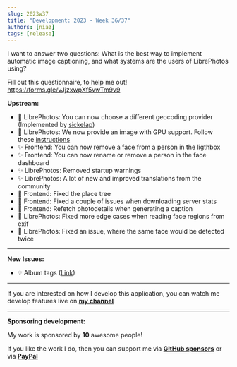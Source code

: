 ```yaml
---
slug: 2023w37
title: "Development: 2023 - Week 36/37"
authors: [niaz]
tags: [release]
---
```


I want to answer two questions: What is the best way to implement automatic image captioning, and what systems are the users of LibrePhotos using?

Fill out this questionnaire, to help me out! https://forms.gle/vJjzxwpXf5vwTm9v9

**Upstream:**

- 🚀 LibrePhotos: You can now choose a different geocoding provider (Implemented by [sickelap](https://github.com/sickelap))
- 🚀 LibrePhotos: We now provide an image with GPU support. Follow these [instructions](https://docs.librephotos.com/docs/installation/environment-variables/)
- ✨ Frontend: You can now remove a face from a person in the ligthbox
- ✨ Frontend: You can now rename or remove a person in the face dashboard
- ✨ LibrePhotos: Removed startup warnings
- ✨ LibrePhotos: A lot of new and improved translations from the community
- 🔨 Frontend: Fixed the place tree
- 🔨 Frontend: Fixed a couple of issues when downloading server stats
- 🔨 Frontend: Refetch photodetails when generating a caption
- 🔨 LibrePhotos: Fixed more edge cases when reading face regions from exif
- 🔨 LibrePhotos: Fixed an issue, where the same face would be detected twice

---

**New Issues:**

- 💡 Album tags ([Link](https://github.com/LibrePhotos/librephotos/issues/1009))

---

If you are interested on how I develop this application, you can watch me develop features live on **[my channel](https://www.youtube.com/channel/UCZJ2pk2BPKxwbuCV9LWDR0w)**

---

**Sponsoring development:**

My work is sponsored by **10** awesome people!

If you like the work I do, then you can support me via **[GitHub sponsors](https://github.com/sponsors/derneuere)** or via **[PayPal](https://www.paypal.com/donate/?hosted_button_id=5JWVM2UR4LM96)**
